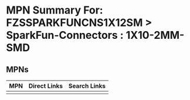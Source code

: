 



# MPN Summary For: FZSSPARKFUNCNS1X12SM > SparkFun-Connectors : 1X10-2MM-SMD

## MPNs
  

|MPN|Direct Links|Search Links|
| :--- | :--- | :--- |
||||
